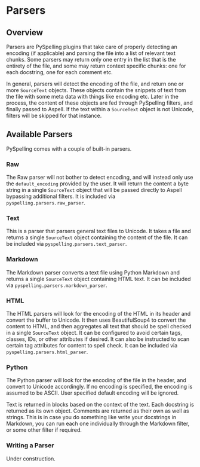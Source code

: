 # Parsers

## Overview

Parsers are PySpelling plugins that take care of properly detecting an encoding (if applicable) and parsing the file into a list of relevant text chunks. Some parsers may return only one entry in the list that is the entirety of the file, and some may return context specific chunks: one for each docstring, one for each comment etc.

In general, parsers will detect the encoding of the file, and return one or more `SourceText` objects.  These objects contain the snippets of text from the file with some meta data with things like encoding etc. Later in the process, the content of these objects are fed through PySpelling filters, and finally passed to Aspell. If the text within a `SourceText` object is not Unicode, filters will be skipped for that instance.

## Available Parsers

PySpelling comes with a couple of built-in parsers.

### Raw

The Raw parser will not bother to detect encoding, and will instead only use the `default_encoding` provided by the user. It will return the content a byte string in a single `SourceText` object that will be passed directly to Aspell bypassing additional filters. It is included via `pyspelling.parsers.raw_parser`.

### Text

This is a parser that parsers general text files to Unicode.  It takes a file and returns a single `SourceText` object containing the content of the file.  It can be included via `pyspelling.parsers.text_parser`.

### Markdown

The Markdown parser converts a text file using Python Markdown and returns a single `SourceText` object containing HTML text. It can be included via `pyspelling.parsers.markdown_parser`.

### HTML

The HTML parsers will look for the encoding of the HTML in its header and convert the buffer to Unicode.  It then uses BeautifulSoup4 to convert the content to HTML, and then aggregates all text that should be spell checked in a single `SourceText` object.  It can be configured to avoid certain tags, classes, IDs, or other attributes if desired.  It can also be instructed to scan certain tag attributes for content to spell check. It can be included via `pyspelling.parsers.html_parser`.

### Python

The Python parser will look for the encoding of the file in the header, and convert to Unicode accordingly. If no encoding is specified, the encoding is assumed to be ASCII. User specified default encoding will be ignored.

Text is returned in blocks based on the context of the text.  Each docstring is returned as its own object.  Comments are returned as their own as well as strings. This is in case you do something like write your docstrings in Markdown, you can run each one individually through the Markdown filter, or some other filter if required.

### Writing a Parser

Under construction.
